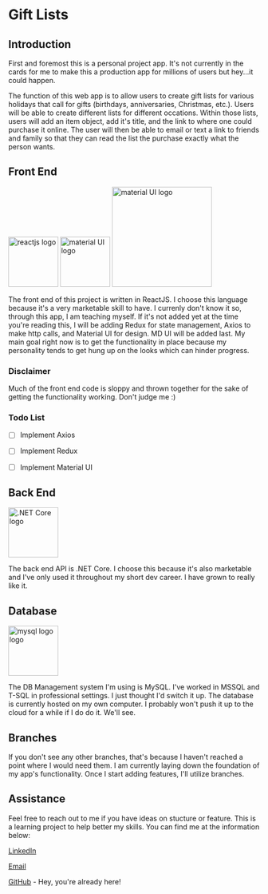 # Gift Lists
## Introduction
First and foremost this is a personal project app. It's not currently in the cards for me to make this a production app for millions of users
but hey...it could happen.

The function of this web app is to allow users to create gift lists for various holidays that call for gifts (birthdays, anniversaries, Christmas, etc.). Users
will be able to create different lists for different occations. Within those lists, users will add an item object, add it's title, and the link to where one 
could purchase it online. The user will then be able to email or text a link to friends and family so that they can read the list the purchase exactly what
the person wants.

## Front End
<img src="https://sledsworth.gallerycdn.vsassets.io/extensions/sledsworth/react-redux-es6-snippets/0.5.3/1530106605209/Microsoft.VisualStudio.Services.Icons.Default" alt="reactjs logo" width="100"/>
<img src="https://seeklogo.com/images/M/material-ui-logo-5BDCB9BA8F-seeklogo.com.png" alt="material UI logo" width="100"/>
<img src="https://s3-us-west-2.amazonaws.com/eaze-blog-assets-production/content/2018/01/10194834/axios-logo.png" alt="material UI logo" width="200"/>

The front end of this project is written in ReactJS. I choose this language because it's a very marketable skill to have. I currenly don't know it so,
through this app, I am teaching myself. If it's not added yet at the time you're reading this, I will be adding Redux for state management, Axios to make http calls,
and Material UI for design. MD UI will be added last. My main goal right now is to get the functionality in place because my personality tends to get
hung up on the looks which can hinder progress.

### Disclaimer
Much of the front end code is sloppy and thrown together for the sake of getting the functionality working. Don't judge me :)

### Todo List
* [ ] Implement Axios
* [ ] Implement Redux
* [ ] Implement Material UI


## Back End
<img src="https://upload.wikimedia.org/wikipedia/commons/thumb/e/ee/.NET_Core_Logo.svg/1024px-.NET_Core_Logo.svg.png" alt=".NET Core logo" width="100"/>

The back end API is .NET Core. I choose this because it's also marketable and I've only used it throughout my short dev career. I have grown to really like it.

## Database
<img src="https://cdn.freebiesupply.com/logos/large/2x/mysql-5-logo-png-transparent.png" alt="mysql logo logo" width="100"/>

The DB Management system I'm using is MySQL. I've worked in MSSQL and T-SQL in professional settings. I just thought I'd switch it up. The database is currently hosted on my own computer. I probably won't push it up to the cloud for a while if I do do it. We'll see.

## Branches

If you don't see any other branches, that's because I haven't reached a point where I would need them. I am currently laying down the foundation of my app's functionality. Once I start adding features, I'll utilize branches.

## Assistance
Feel free to reach out to me if you have ideas on stucture or feature. This is a learning project to help better my skills. You can find me at the information below:

[LinkedIn](https://linkedin.com/in/athomaswtv)

[Email](mailto:athomas.wtv@gmail.com)

[GitHub](https://github.com/athomas-wtv) - Hey, you're already here!

